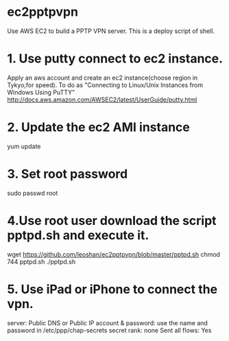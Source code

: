 ec2pptpvpn
==========
Use AWS EC2 to build a PPTP VPN server. This is a deploy script of shell. 

# 1. Use putty connect to ec2 instance. 
Apply an aws account and create an ec2 instance(choose region in Tykyo,for speed). 
To do as "Connecting to Linux/Unix Instances from Windows Using PuTTY"
http://docs.aws.amazon.com/AWSEC2/latest/UserGuide/putty.html
# 2. Update the ec2 AMI instance
yum update
# 3. Set root password
sudo passwd root
# 4.Use root user download the script pptpd.sh and execute it.
wget https://github.com/leoshan/ec2pptpvpn/blob/master/pptpd.sh
chmod 744 pptpd.sh
./pptpd.sh
# 5. Use iPad or iPhone to connect the vpn.
server: Public DNS or Public IP
account & password: use the name and password in /etc/ppp/chap-secrets
secret rank: none
Sent all flows: Yes



